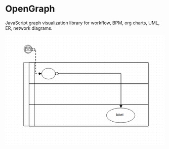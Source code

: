 OpenGraph
=========

JavaScript graph visualization library for workflow, BPM, org charts, UML, ER, network diagrams.

<p align="center">
  <img src="./document/images/bpmn.png"/>
</p>
